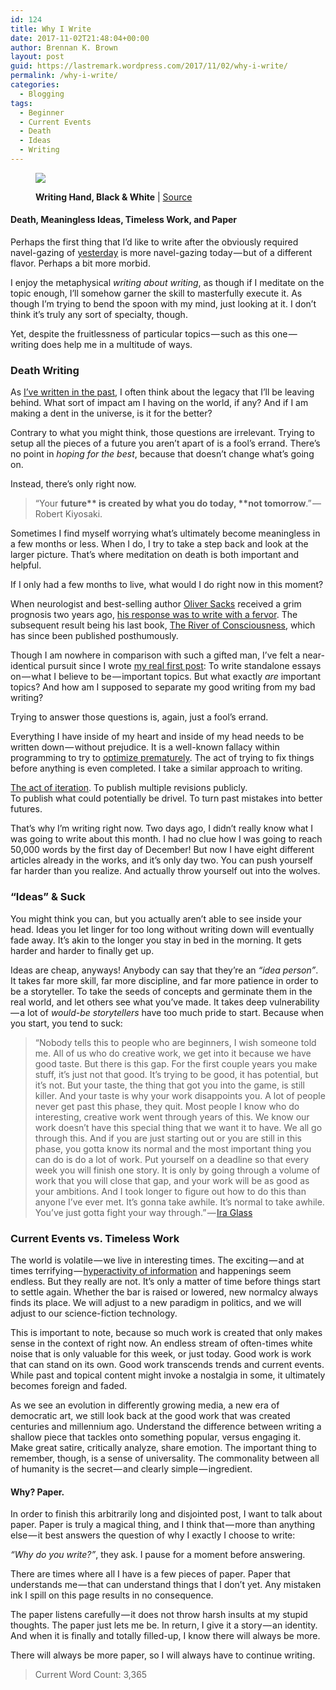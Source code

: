 ```yaml
---
id: 124
title: Why I Write
date: 2017-11-02T21:48:04+00:00
author: Brennan K. Brown
layout: post
guid: https://lastremark.wordpress.com/2017/11/02/why-i-write/
permalink: /why-i-write/
categories:
  - Blogging
tags:
  - Beginner
  - Current Events
  - Death
  - Ideas
  - Writing
---
```


<figure class="wp-caption"> 

<img data-width="5248" data-height="3749" src="https://cdn-images-1.medium.com/max/2560/1*zSFvmSSEmtm9KVl6lo7RRQ.jpeg" /> <figcaption class="wp-caption-text"><b>Writing Hand, Black & White</b> | <a href="https://pxhere.com/en/photo/109282" target="_blank" rel="noopener noreferrer">Source</a></figcaption></figure> 

#### Death, Meaningless Ideas, Timeless Work, and Paper

Perhaps the first thing that I’d like to write after the obviously required navel-gazing of <a href="https://medium.com/@brennanbrown/not-writing-a-novel-nanowrimo-3c1dba08f103" target="_blank" rel="noopener noreferrer">yesterday</a> is more navel-gazing today — but of a different flavor. Perhaps a bit more morbid.

I enjoy the metaphysical _writing about writing_, as though if I meditate on the topic enough, I’ll somehow garner the skill to masterfully execute it. As though I’m trying to bend the spoon with my mind, just looking at it. I don’t think it’s truly any sort of specialty, though.

Yet, despite the fruitlessness of particular topics — such as this one — writing does help me in a multitude of ways.

### Death Writing

<span>As</span> <a href="https://medium.com/@brennanbrown/paper-13cbed7f1dab" target="_blank" rel="noopener noreferrer">I’ve written in the past</a>, I often think about the legacy that I’ll be leaving behind. What sort of impact am I having on the world, if any? And if I am making a dent in the universe, is it for the better?

Contrary to what you might think, those questions are irrelevant. Trying to setup all the pieces of a future you aren’t apart of is a fool’s errand. There’s no point in _hoping for the best_, because that doesn’t change what’s going on.

Instead, there’s only right now.

> “Your <b>future** is created by what **you do today**, **not tomorrow</b>.” — Robert Kiyosaki.

Sometimes I find myself worrying what’s ultimately become meaningless in a few months or less. When I do, I try to take a step back and look at the larger picture. That’s where meditation on death is both important and helpful.

If I only had a few months to live, what would I do right now in this moment?

When neurologist and best-selling author <a href="http://oliversacks.com" target="_blank" rel="noopener noreferrer">Oliver Sacks</a> received a grim prognosis two years ago, <a href="http://www.radiolab.org/story/oliver-sacks-journey-where-to-where/" target="_blank" rel="noopener noreferrer">his response was to write with a fervor</a>. The subsequent result being his last book, <a href="https://www.oliversacks.com/books-by-oliver-sacks/the-river-of-consciousness/" target="_blank" rel="noopener noreferrer">The River of Consciousness</a>, which has since been published posthumously.

Though I am nowhere in comparison with such a gifted man, I’ve felt a near-identical pursuit since I wrote <a href="https://medium.com/@brennanbrown/into-the-void-dd7b8df175e6" target="_blank" rel="noopener noreferrer">my real first post</a>: To write standalone essays on — what I believe to be — important topics. But what exactly _are_ important topics? And how am I supposed to separate my good writing from my bad writing?

Trying to answer those questions is, again, just a fool’s errand.

Everything I have inside of my heart and inside of my head needs to be written down — without prejudice. It is a well-known fallacy within programming to try to <a href="http://wiki.c2.com/?PrematureOptimization" target="_blank" rel="noopener noreferrer">optimize prematurely</a>. The act of trying to fix things before anything is even completed. I take a similar approach to writing.

<a href="https://medium.com/@brennanbrown/the-magic-of-iteration-ddea5938e61d" target="_blank" rel="noopener noreferrer">The act of iteration</a>. To publish multiple revisions publicly.  
To publish what could potentially be drivel. To turn past mistakes into better futures.

That’s why I’m writing right now. Two days ago, I didn’t really know what I was going to write about this month. I had no clue how I was going to reach 50,000 words by the first day of December! But now I have eight different articles already in the works, and it’s only day two. You can push yourself far harder than you realize. And actually throw yourself out into the wolves.

### “Ideas” & Suck

<span>Y</span>ou might think you can, but you actually aren’t able to see inside your head. Ideas you let linger for too long without writing down will eventually fade away. It’s akin to the longer you stay in bed in the morning. It gets harder and harder to finally get up.

Ideas are cheap, anyways! Anybody can say that they’re an _“idea person”_. It takes far more skill, far more discipline, and far more patience in order to be a storyteller. To take the seeds of concepts and germinate them in the real world, and let others see what you’ve made. It takes deep vulnerability — a lot of _would-be storytellers_ have too much pride to start. Because when you start, you tend to suck:

> “Nobody tells this to people who are beginners, I wish someone told me. All of us who do creative work, we get into it because we have good taste. But there is this gap. For the first couple years you make stuff, it’s just not that good. It’s trying to be good, it has potential, but it’s not. But your taste, the thing that got you into the game, is still killer. And your taste is why your work disappoints you. A lot of people never get past this phase, they quit. Most people I know who do interesting, creative work went through years of this. We know our work doesn’t have this special thing that we want it to have. We all go through this. And if you are just starting out or you are still in this phase, you gotta know its normal and the most important thing you can do is do a lot of work. Put yourself on a deadline so that every week you will finish one story. It is only by going through a volume of work that you will close that gap, and your work will be as good as your ambitions. And I took longer to figure out how to do this than anyone I’ve ever met. It’s gonna take awhile. It’s normal to take awhile. You’ve just gotta fight your way through.” — <a href="https://vimeo.com/24715531" target="_blank" rel="noopener noreferrer">Ira Glass</a> 

### Current Events vs. Timeless Work

<span>T</span>he world is volatile — we live in interesting times. The exciting — and at times terrifying — <a href="https://www.interaction-design.org/literature/article/information-overload-why-it-matters-and-how-to-combat-it" target="_blank" rel="noopener noreferrer">hyperactivity of information</a> and happenings seem endless. But they really are not. It’s only a matter of time before things start to settle again. Whether the bar is raised or lowered, new normalcy always finds its place. We will adjust to a new paradigm in politics, and we will adjust to our science-fiction technology.

This is important to note, because so much work is created that only makes sense in the context of right now. An endless stream of often-times white noise that is only valuable for this week, or just today. Good work is work that can stand on its own. Good work transcends trends and current events. While past and topical content might invoke a nostalgia in some, it ultimately becomes foreign and faded.

As we see an evolution in differently growing media, a new era of democratic art, we still look back at the good work that was created centuries and millennium ago. Understand the difference between writing a shallow piece that tackles onto something popular, versus engaging it. Make great satire, critically analyze, share emotion. The important thing to remember, though, is a sense of universality. The commonality between all of humanity is the secret — and clearly simple — ingredient.



#### Why? Paper.

In order to finish this arbitrarily long and disjointed post, I want to talk about paper. Paper is truly a magical thing, and I think that — more than anything else — it best answers the question of why I exactly I choose to write:

_“Why do you write?”_, they ask. I pause for a moment before answering.

There are times where all I have is a few pieces of paper. Paper that understands me — that can understand things that I don’t yet. Any mistaken ink I spill on this page results in no consequence.

The paper listens carefully — it does not throw harsh insults at my stupid thoughts. The paper just lets me be. In return, I give it a story — an identity. And when it is finally and totally filled-up, I know there will always be more.

There will always be more paper, so I will always have to continue writing.

> Current Word Count: 3,365